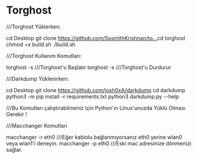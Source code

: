# Torghost

///Torghost Yüklerken:

cd Desktop
git clone https://github.com/SusmithKrishnan/to...​
cd torghost
chmod +x build.sh
./build.sh

///Torghost Kullanım Komutları:

torghost -s                      ///Torghost'u Başlatır
torghost -x                     ///Torghost'u Durdurur   


///Darkdump Yüklenirken:

cd Desktop
git clone https://github.com/josh0xA/darkdump
cd darkdump
python3 -m pip install -r requirements.txt
python3 darkdump.py --help                                 

///Bu Komutları çalıştırabilmeniz için Python'ın Linux'unuzda Yüklü Olması Gerekir ! 


///Macchanger Komutları

macchanger -r eth0        ///Eğer kablolu bağlanmıyorsanız eth0 yerine wlan0 veya wlan1'i deneyin.
macchanger -p eth0       ///Eski mac adresinize dönmenizi sağlar.  
